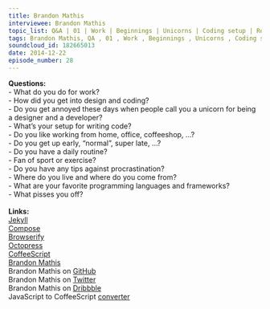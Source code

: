 ```yaml
--- 
title: Brandon Mathis
interviewee: Brandon Mathis
topic_list: Q&A | 01 | Work | Beginnings | Unicorns | Coding setup | Routine | Procrastination | Origins | Languages & frameworks | Pissed off 
tags: Brandon Mathis, QA , 01 , Work , Beginnings , Unicorns , Coding setup , Routine , Procrastination , Origins , Languages  frameworks , Pissed off 
soundcloud_id: 182665013
date: 2014-12-22
episode_number: 28
---
```

 
<p class="show_notes_display"><b>Questions: </b><br>- What do you do for work?<br>- How did you get into design and coding?<br>- Do you get annoyed these days when people call you a unicorn for being a designer and a developer?<br>- What’s your setup for writing code?<br>- Do you like working from home, office, coffeeshop, …?<br>- Do you get up early, “normal”, super late, …?<br>- Do you have a daily routine?<br>- Fan of sport or exercise?<br>- Do you have any tips against procrastination?<br>- Where do you live and where do you come from?<br>- What are your favorite programming languages and frameworks?<br>- What pisses you off?<br><br><b>Links:</b><br><a rel="nofollow" target="_blank" href="http://jekyllrb.com/">Jekyll</a><br><a rel="nofollow" target="_blank" href="https://www.compose.io/">Compose</a><br><a rel="nofollow" target="_blank" href="http://benclinkinbeard.com/posts/how-browserify-works/">Browserify</a><br><a rel="nofollow" target="_blank" href="http://octopress.org/">Octopress</a><br><a rel="nofollow" target="_blank" href="http://coffeescript.org/">CoffeeScript</a><br><a rel="nofollow" target="_blank" href="http://brandonmathis.com/">Brandon Mathis</a><br>Brandon Mathis on <a rel="nofollow" target="_blank" href="https://github.com/imathis">GitHub</a><br>Brandon Mathis on <a rel="nofollow" target="_blank" href="https://twitter.com/imathis">Twitter</a><br>Brandon Mathis on <a rel="nofollow" target="_blank" href="https://dribbble.com/imathis">Dribbble</a><br>JavaScript to CoffeeScript <a rel="nofollow" target="_blank" href="http://js2coffee.org/">converter</a><br><br><br><br></p>
